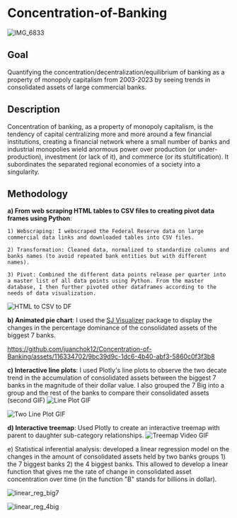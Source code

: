 # Concentration-of-Banking

![IMG_6833](https://github.com/juanchok12/Concentration-of-Banking/assets/116334702/9f904835-0aa4-4ebd-a2cd-05b4e66056ed)



## Goal
Quantifying the concentration/decentralization/equilibrium of banking as a property of monopoly capitalism from 2003-2023 by seeing trends in consolidated assets of large commercial banks.

## Description 
Concentration of banking, as a property of monopoly capitalism, is the tendency of capital centralizing more and more around a few financial institutions, creating a financial network where a small number of banks and industrial monopolies wield anormous power over production (or under-production), investment (or lack of it), and commerce (or its stultification). It subordinates the separated regional economies of a society into a singularity. 


## Methodology

**a) From web scraping HTML tables to CSV files to creating pivot data frames using Python**: 
   
    1) Webscraping: I webscraped the Federal Reserve data on large commercial data links and downloaded tables into CSV files. 
    
    2) Transformation: Cleaned data, normalized to standardize columns and banks names (to avoid repeated bank entities but with different names).
    
    3) Pivot: Combined the different data points release per quarter into a master list of all data points using Python. From the master database, I then further pivoted other dataframes according to the needs of data visualization.

![HTML to CSV to DF](https://github.com/juanchok12/Concentration-of-Banking/assets/116334702/a4d7549b-a649-4b3c-b6da-bbbd2312dd91)


**b) Animated pie chart**: I used the [SJ Visualizer]([url](https://www.sjdataviz.com/software)) package to display the changes in the percentage dominance of the consolidated assets of the biggest 7 banks.

https://github.com/juanchok12/Concentration-of-Banking/assets/116334702/9bc39d9c-1dc6-4b40-abf3-5860c0f3f3b8

**c) Interactive line plots**: I used Plotly's line plots to observe the two decate trend in the accumulation of consolidated assets between the biggest 7 banks in the magnitude of their dollar value. I also grouped the 7 Big into a group and the rest of the banks to compare their consolidated assets (second GIF)
![Line Plot GIF](https://github.com/juanchok12/Concentration-of-Banking/assets/116334702/ccdb13ed-5eed-4155-8c9f-06b2ef443bca)

![Two Line Plot GIF](https://github.com/juanchok12/Concentration-of-Banking/assets/116334702/16e11ec1-5cc3-40c4-8e8b-1f6cece471b7)

**d) Interactive treemap**: Used Plotly to create an interactive treemap with parent to daughter sub-category relationships.
![Treemap Video GIF](https://github.com/juanchok12/Concentration-of-Banking/assets/116334702/98bddfa5-97f8-460e-afce-76c635a37a73)

e) Statistical inferential analysis: developed a linear regression model on the changes in the amount of consolidated assets held by two banks groups 1) the 7 biggest banks 2) the 4 biggest banks. This allowed to develop a linear function that gives me the rate of change in consolidated asset concentration over time (in the function "B" stands for billions in dollar).

![linear_reg_big7](https://github.com/juanchok12/Concentration-of-Banking/assets/116334702/7a6332d0-b647-40b6-b2fb-2b8c6780e3ab)


![linear_reg_4big](https://github.com/juanchok12/Concentration-of-Banking/assets/116334702/7c43a1c5-1242-4aba-9da7-eec564b0a738)






